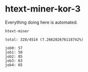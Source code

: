 # htext-miner-kor-3

Everything doing here is automated.

```
htext-miner

total: 328/4514 (7.266282676118742%)

job0: 57
job1: 58
job2: 85
job3: 63
job4: 65
```